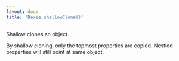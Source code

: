 ```yaml
---
layout: docs
title: 'Dexie.shallowClone()'
---
```


Shallow clones an object.

By shallow cloning, only the topmost properties are copied. Nestled properties will still point at same object.
